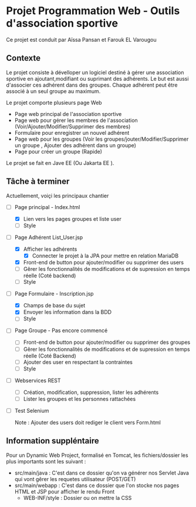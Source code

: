 # Projet Programmation Web - Outils d'association sportive

Ce projet est conduit par Aïssa Pansan et Farouk EL Varougou 


## Contexte

Le projet consiste à dévelloper un logiciel destiné à gérer une association sportive en ajoutant,modifiant ou suprimant des adhérents. Le but est aussi d'associer ces adhérent dans des groupes. Chaque adhérent peut être associé à un seul groupe au maximum.

Le projet comporte plusieurs page Web 

- Page web principal de l'association sportive
- Page web pour gérer les membres de l'association (Voir/Ajouter/Modifier/Supprimer des membres)
- Formulaire pour enregistrer un nouvel adhérent
- Page web pour les groupes (Voir les groupes/jouter/Modifier/Supprimer un groupe , Ajouter des adhérent dans un groupe)
- Page pour créer un groupe (Rapide)

Le projet se fait en Jave EE (Ou Jakarta EE ).

## Tâche à terminer 
Actuellement, voiçi les principaux chantier 

- [ ] Page principal - Index.html
    - [x] Lien vers les pages groupes et liste user
    - [ ] Style
- [ ] Page Adhérent List_User.jsp
    - [x] Afficher les adhérents
        - [x] Connecter le projet à la JPA pour mettre en relation MariaDB
    - [x] Front-end de button pour ajouter/modifier ou supprimer des users
    - [ ] Gêrer les fonctionnalités de modifications et de supression en temps réelle (Coté backend)
    - [ ] Style
- [ ]  Page Formulaire - Inscription.jsp
    - [x] Champs de base du sujet
    - [x] Envoyer les information dans la BDD
    - [ ] Style
- [ ] Page Groupe - Pas encore commencé
    - [ ] Front-end de button pour ajouter/modifier ou supprimer des groupes
    - [ ] Gêrer les fonctionnalités de modifications et de supression en temps réelle (Coté Backend)
    - [ ] Ajouter des user en respectant la contraintes
    - [ ] Style

- [ ] Webservices REST
    - [ ] Création, modification, suppression, lister les adhérents
    - [ ] Lister les groupes et les personnes rattachées

- [ ] Test Selenium 

  Note : Ajouter des users doit rediger le client vers Form.html 
  

## Information suppléntaire 
Pour un Dynamic Web Project, formalisé en Tomcat, les fichiers/dossier les plus importants sont les suivant : 

- src/main/java : C'est dans ce dossier qu'on va générer nos Servlet Java qui vont gêrer les requetes utilisateur (POST/GET)
- src/main/webapp : C'est dans ce dossier que l'on stocke nos pages HTML et JSP pour afficher le rendu Front
    - WEB-INF/style : Dossier ou on mettre la CSS
 
